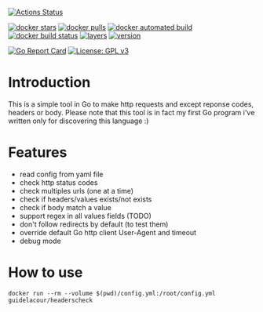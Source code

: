[![Actions Status](https://github.com/guikcd/headerscheck/workflows/Go/badge.svg)](https://github.com/guikcd/headerscheck/actions)

[![docker stars](https://img.shields.io/docker/stars/guidelacour/headerscheck.svg)](https://hub.docker.com/r/guidelacour/headerscheck/) [![docker pulls](https://img.shields.io/docker/pulls/guidelacour/headerscheck.svg)](https://hub.docker.com/r/guidelacour/headerscheck/) [![docker automated build](https://img.shields.io/docker/automated/guidelacour/headerscheck.svg)](https://hub.docker.com/r/guidelacour/headerscheck/) [![docker build status](https://img.shields.io/docker/build/guidelacour/headerscheck.svg)](https://hub.docker.com/r/guidelacour/headerscheck/)
[![layers](https://images.microbadger.com/badges/image/guidelacour/headerscheck.svg)](https://microbadger.com/images/guidelacour/headerscheck "Get your own image badge on microbadger.com") [![version](https://images.microbadger.com/badges/version/guidelacour/headerscheck.svg)](https://microbadger.com/images/guidelacour/headerscheck "Get your own version badge on microbadger.com")

[![Go Report Card](https://goreportcard.com/badge/github.com/guikcd/headerscheck)](https://goreportcard.com/report/github.com/guikcd/headerscheck) [![License: GPL v3](https://img.shields.io/badge/License-GPL%20v3-blue.svg)](https://www.gnu.org/licenses/gpl-3.0)



Introduction
==========

This is a simple tool in Go to make http requests and except reponse codes, headers or body.
Please note that this tool is in fact my first Go program i've written only for discovering this language :)

Features
=======

* read config from yaml file
* check http status codes
* check multiples urls (one at a time)
* check if headers/values exists/not exists
* check if body match a value
* support regex in all values fields (TODO)
* don't follow redirects by default (to test them)
* override default Go http client User-Agent and timeout
* debug mode

How to use
=========

```
docker run --rm --volume $(pwd)/config.yml:/root/config.yml guidelacour/headerscheck
```
